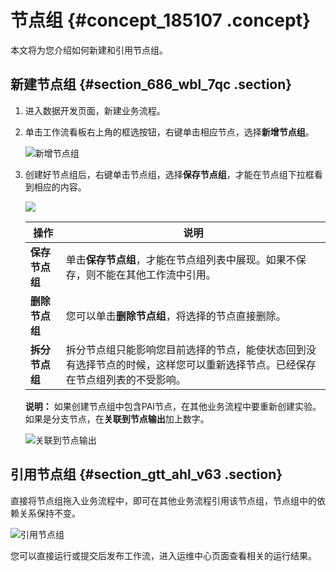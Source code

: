 # 节点组 {#concept_185107 .concept}

本文将为您介绍如何新建和引用节点组。

## 新建节点组 {#section_686_wbl_7qc .section}

1.  进入数据开发页面，新建业务流程。
2.  单击工作流看板右上角的框选按钮，右键单击相应节点，选择**新增节点组**。

    ![新增节点组](http://static-aliyun-doc.oss-cn-hangzhou.aliyuncs.com/assets/img/158957/156396712544517_zh-CN.png)

3.  创建好节点组后，右键单击节点组，选择**保存节点组**，才能在节点组下拉框看到相应的内容。

    ![](http://static-aliyun-doc.oss-cn-hangzhou.aliyuncs.com/assets/img/158957/156396712544518_zh-CN.png)

    |操作|说明|
    |--|--|
    |**保存节点组**|单击**保存节点组**，才能在节点组列表中展现。如果不保存，则不能在其他工作流中引用。|
    |**删除节点组**|您可以单击**删除节点组**，将选择的节点直接删除。|
    |**拆分节点组**|拆分节点组只能影响您目前选择的节点，能使状态回到没有选择节点的时候，这样您可以重新选择节点。已经保存在节点组列表的不受影响。|

    **说明：** 如果创建节点组中包含PAI节点，在其他业务流程中要重新创建实验。如果是分支节点，在**关联到节点输出**加上数字。

    ![关联到节点输出](http://static-aliyun-doc.oss-cn-hangzhou.aliyuncs.com/assets/img/158957/156396712544520_zh-CN.png)


## 引用节点组 {#section_gtt_ahl_v63 .section}

直接将节点组拖入业务流程中，即可在其他业务流程引用该节点组，节点组中的依赖关系保持不变。

![引用节点组](http://static-aliyun-doc.oss-cn-hangzhou.aliyuncs.com/assets/img/158957/156396712644522_zh-CN.png)

您可以直接运行或提交后发布工作流，进入运维中心页面查看相关的运行结果。

